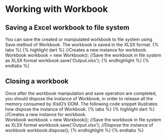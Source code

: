 # Working with Workbook
## Saving a Excel workbook to file system
You can save the created or manipulated workbook to file system using Save method of Workbook. The workbook is saved in the XLSX format.
{% tabs %}
{% highlight dart %}
//Creates a new instance for workbook.
Workbook workbook = new Workbook();
//Save the workbook in file system as XLSX format
workbook.save('Output.xlsx');
{% endhighlight %}
{% endtabs %}
## Closing a workbook
Once after the workbook manipulation and save operation are completed, you should dispose the instance of Workbook, in order to release all the memory consumed by XlsIO’s DOM. The following code snippet illustrates how dispose the instance of Workbook.
{% tabs %}
{% highlight dart %}
//Creates a new instance for workbook.
Workbook workbook = new Workbook();
//Save the workbook in file system as XLSX format
workbook.save('Output.xlsx');
//Dispose the instance of workbook
workbook.dispose();
{% endhighlight %}
{% endtabs %}
